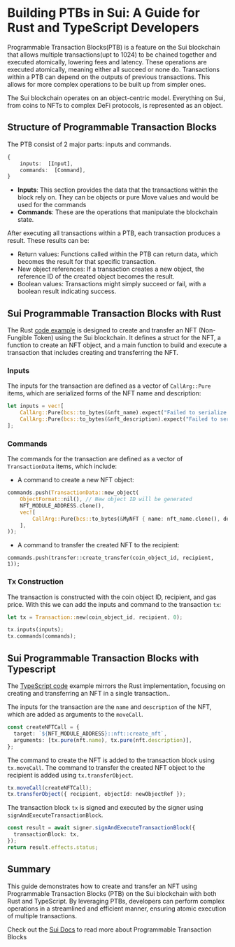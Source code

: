 # Building PTBs in Sui: A Guide for Rust and TypeScript Developers
Programmable Transaction Blocks(PTB) is a feature on the Sui blockchain that allows multiple transactions(upt to 1024) to be chained together and executed atomically, lowering fees and latency. These operations are executed atomically, meaning either all succeed or none do. Transactions within a PTB can depend on the outputs of previous transactions. This allows for more complex operations to be built up from simpler ones.

The Sui blockchain operates on an object-centric model. Everything on Sui, from coins to NFTs to complex DeFi protocols, is represented as an object. 

## Structure of Programmable Transaction Blocks
The PTB consist of 2 major parts: inputs and commands.
```typescript
{  
	inputs:  [Input],  
	commands:  [Command],  
}
```
- **Inputs**: This section provides the data that the transactions within the block rely on. They can be objects or pure Move values and would be used for the commands
- **Commands**: These are the operations that manipulate the blockchain state.

After executing all transactions within a PTB, each transaction produces a result. These results can be:
-   Return values: Functions called within the PTB can return data, which becomes the result for that specific transaction.
-   New object references: If a transaction creates a new object, the reference ID of the created object becomes the result.
-   Boolean values: Transactions might simply succeed or fail, with a boolean result indicating success.

## Sui Programmable Transaction Blocks with Rust
The Rust [code example](https://github.com/tosynthegeek/moveptb/tree/main/rustptb) is designed to create and transfer an NFT (Non-Fungible Token) using the Sui blockchain. It defines a struct for the NFT, a function to create an NFT object, and a main function to build and execute a transaction that includes creating and transferring the NFT.
### Inputs
The inputs for the transaction are defined as a vector of `CallArg::Pure` items, which are serialized forms of the NFT name and description:
```rust
let inputs = vec![
    CallArg::Pure(bcs::to_bytes(&nft_name).expect("Failed to serialize NFT name")),
    CallArg::Pure(bcs::to_bytes(&nft_description).expect("Failed to serialize NFT description")),
];
```
### Commands
The commands for the transaction are defined as a vector of `TransactionData` items, which include:
-   A command to create a new NFT object:
```rust
commands.push(TransactionData::new_object(
    ObjectFormat::nil(), // New object ID will be generated
    NFT_MODULE_ADDRESS.clone(),
    vec![
        CallArg::Pure(bcs::to_bytes(&MyNFT { name: nft_name.clone(), description: nft_description.clone() }).expect("Failed to serialize NFT")),
    ],
));
```
- A command to transfer the created NFT to the recipient:
```
commands.push(transfer::create_transfer(coin_object_id, recipient, 1));
```
### Tx Construction
The transaction is constructed with the coin object ID, recipient, and gas price. With this we can add the inputs and command to the transaction `tx`:
```rust
let tx = Transaction::new(coin_object_id, recipient, 0);

tx.inputs(inputs);
tx.commands(commands);
```

## Sui Programmable Transaction Blocks with Typescript
The [TypeScript code](https://github.com/tosynthegeek/moveptb/blob/main/scripts/pbt.ts) example mirrors the Rust implementation, focusing on creating and transferring an NFT in a single transaction..

The inputs for the transaction are the `name` and `description` of the NFT, which are added as arguments to the `moveCall`.
```typescript
const createNFTCall = {
  target: `${NFT_MODULE_ADDRESS}::nft::create_nft`,
  arguments: [tx.pure(nft.name), tx.pure(nft.description)],
};
```
The command to create the NFT is added to the transaction block using `tx.moveCall`. The command to transfer the created NFT object to the recipient is added using `tx.transferObject`.
  ```typescript
tx.moveCall(createNFTCall);
tx.transferObject({ recipient, objectId: newObjectRef });
```

The transaction block `tx` is signed and executed by the signer using `signAndExecuteTransactionBlock`.
```typescript
const result = await signer.signAndExecuteTransactionBlock({
  transactionBlock: tx,
});
return result.effects.status;
```

## Summary
This guide demonstrates how to create and transfer an NFT using Programmable Transaction Blocks (PTB) on the Sui blockchain with both Rust and TypeScript. By leveraging PTBs, developers can perform complex operations in a streamlined and efficient manner, ensuring atomic execution of multiple transactions.

Check out the [Sui Docs](https://docs.sui.io/concepts/transactions/prog-txn-blocks) to read more about Programmable Transaction Blocks 
